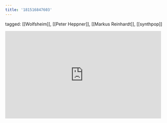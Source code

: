 ```yaml
---
title: '181516847603'
---
```

tagged: [[Wolfsheim]], [[Peter Heppner]], [[Markus Reinhardt]], [[synthpop]]
<iframe allow="accelerometer; autoplay; clipboard-write; encrypted-media; gyroscope; picture-in-picture" allowfullscreen="" frameborder="0" height="281" id="youtube_iframe" src="https://www.youtube.com/embed/Af9jMdyYuzE?feature=oembed&amp;enablejsapi=1&amp;origin=https://safe.txmblr.com&amp;wmode=opaque" width="500"></iframe>